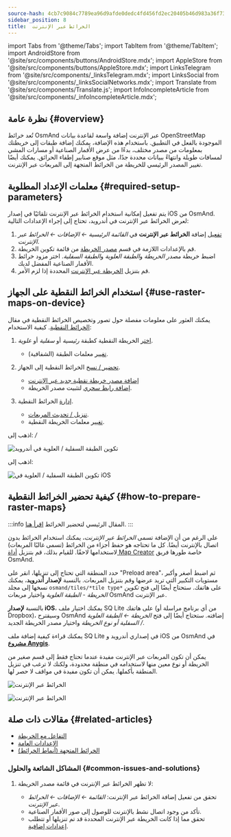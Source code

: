 ```yaml
---
source-hash: 4cb7c9084c7789ea96d9afde0dedc4fd456fd2ec20405b46d983a36f733ea01e
sidebar_position: 8
title:  الخرائط عبر الإنترنت
---
```

import Tabs from '@theme/Tabs';
import TabItem from '@theme/TabItem';
import AndroidStore from '@site/src/components/buttons/AndroidStore.mdx';
import AppleStore from '@site/src/components/buttons/AppleStore.mdx';
import LinksTelegram from '@site/src/components/_linksTelegram.mdx';
import LinksSocial from '@site/src/components/_linksSocialNetworks.mdx';
import Translate from '@site/src/components/Translate.js';
import InfoIncompleteArticle from '@site/src/components/_infoIncompleteArticle.mdx';



## نظرة عامة {#overview}

تُعد خرائط OsmAnd عبر الإنترنت إضافة واسعة لقاعدة بيانات OpenStreetMap الموجودة بالفعل في التطبيق. باستخدام هذه الإضافة، يمكنك إضافة طبقات إلى خريطتك بمعلومات من مصدر مختلف، بدءًا من عرض الأقمار الصناعية أو مسارات المشي لمسافات طويلة وانتهاءً ببيانات محددة جدًا، مثل موقع صنابير إطفاء الحرائق. يمكنك أيضًا تغيير المصدر الرئيسي للخريطة من الخرائط المتجهة إلى المربعات عبر الإنترنت.


## معلمات الإعداد المطلوبة {#required-setup-parameters}

يتم تفعيل إمكانية استخدام الخرائط عبر الإنترنت تلقائيًا في إصدار iOS من OsmAnd. لعرض الخرائط عبر الإنترنت في أندرويد، تحتاج إلى إجراء الإعدادات التالية:

1. [تفعيل](../plugins/index.md#enable--disable) إضافة **الخرائط عبر الإنترنت** في *القائمة الرئيسية ← الإضافات ← الخرائط عبر الإنترنت*.
2. قم بالإعدادات اللازمة في قسم [مصدر الخريطة](../map/raster-maps.md#select-raster-maps) من قائمة تكوين الخريطة.
3. اضبط خريطة *مصدر الخريطة* و*الطبقة العلوية* و*الطبقة السفلية*. اختر مزود خرائط الأقمار الصناعية المفضل لديك.
4. قم بتنزيل [الخريطة عبر الإنترنت](#how-to-prepare-raster-maps) المحددة إذا لزم الأمر.


## استخدام الخرائط النقطية على الجهاز {#use-raster-maps-on-device}

يمكنك العثور على معلومات مفصلة حول تصور وتخصيص الخرائط النقطية في مقال [الخرائط النقطية](../map/raster-maps.md). كيفية الاستخدام:

1. [اختر](../map/raster-maps.md#select-raster-maps) الخريطة النقطية كطبقة *رئيسية* أو *سفلية* أو *علوية*.
    - [تغيير](../map/raster-maps.md#how-to-use-raster-maps) معلمات الطبقة (الشفافية).

2. [تحضير / نسخ](../map/raster-maps.md#preparecopy-raster-maps-to-device) الخرائط النقطية إلى الجهاز.
    - [إضافة مصدر خريطة نقطية جديد عبر الإنترنت](../map/raster-maps.md#add-new-online-raster-map-source)
    - [إضافة رابط سحري](../map/raster-maps.md#magic-url-to-install-map-source) لتثبيت مصدر الخريطة.

3. [إدارة](../map/raster-maps.md#manage-raster-maps) الخرائط النقطية.
    - [تنزيل / تحديث المربعات](../map/raster-maps.md#download--update-tiles).
    - [تغيير](../map/raster-maps.md#change-raster-map-parameters) معلمات الخريطة النقطية.


<Tabs groupId="operating-systems" queryString="current-os">

<TabItem value="android" label="أندرويد">  

اذهب إلى: *<Translate android="true" ids="shared_string_menu,configure_map,layer_overlay"/> / <Translate android="true" ids="layer_underlay"/>*

![تكوين الطبقة السفلية / العلوية في أندرويد](@site/static/img/plugins/online-maps/config-underlay-overlay-android.png)

</TabItem>

<TabItem value="ios" label="iOS">  

اذهب إلى: *<Translate ios="true" ids="shared_string_menu,configure_map,map_settings_overunder"/>*

![تكوين الطبقة السفلية / العلوية في iOS](@site/static/img/plugins/online-maps/config-underlay-overlay-ios.png)

</TabItem>

</Tabs>


## كيفية تحضير الخرائط النقطية {#how-to-prepare-raster-maps}

:::info
المقال الرئيسي لتحضير الخرائط [اقرأ هنا](https://docs.osmand.net/docs/technical/map-creation/create-offline-maps-yourself#raster-maps-advanced).
:::

على الرغم من أن الإضافة تسمى *الخرائط عبر الإنترنت*، يمكنك استخدام الخرائط بدون اتصال بالإنترنت أيضًا. كل ما تحتاجه هو حفظ أجزاء من الخرائط (تسمى غالبًا المربعات) لاستخدامها لاحقًا. للقيام بذلك، قم بتنزيل [أداة Map Creator](http://download.osmand.net/latest-night-build/OsmAndMapCreator-main.zip) خاصة طورها فريق OsmAnd.

حدد المنطقة التي تحتاج إلى تنزيلها، انقر على "Preload area"، ثم اضبط أصغر وأكبر مستويات التكبير التي تريد عرضها وقم بتنزيل المربعات.
بالنسبة **لإصدار أندرويد**، يمكنك نسخها إلى مجلد `osmand/tiles/*tile type*` على هاتفك. ستحتاج أيضًا إلى فتح *تكوين الخريطة - الطبقة العلوية* واختيار مربعات OsmAnd عبر الإنترنت.

بالنسبة **لإصدار iOS**، يمكنك اختيار ملف SQ Lite على هاتفك (من أي برنامج مراسلة أو Dropbox)، وسيقترح OsmAnd إضافته. ستحتاج أيضًا إلى فتح *الخريطة ← الطبقة العلوية / السفلية أو نوع الخريطة* واختيار مصدر الخريطة الجديد.

يمكنك قراءة كيفية إضافة ملف SQ Lite في إصداري أندرويد و iOS من OsmAnd في <a href="https://anygis.ru/Web/Html/Osmand_en"><b>مشروع Anygis</b></a>.


يمكن أن تكون المربعات عبر الإنترنت مفيدة عندما تحتاج فقط إلى قسم صغير من الخريطة أو نوع معين منها لاستخدامه في منطقة محدودة، ولكنك لا ترغب في تنزيل المنطقة بأكملها. يمكن أن تكون مفيدة في مواقف لا حصر لها.

![الخرائط عبر الإنترنت](@site/static/img/plugins/online-maps/map_creator.jpg)

![الخرائط عبر الإنترنت](@site/static/img/plugins/online-maps/map_creator_menu.jpg)


## مقالات ذات صلة {#related-articles}

- [التفاعل مع الخريطة](../../user/map/interact-with-map.md)
- [الإعدادات العامة](../../user/personal/global-settings.md)
- [الخرائط المتجهة (أنماط الخرائط)](../../user/map/vector-maps.md)

### المشاكل الشائعة والحلول {#common-issues-and-solutions}

1. لا تظهر الخرائط عبر الإنترنت في قائمة مصدر الخريطة:  
  
    - تحقق من تفعيل إضافة الخرائط عبر الإنترنت: *القائمة ← الإضافات ← الخرائط عبر الإنترنت*.  
    - تأكد من وجود اتصال نشط بالإنترنت للوصول إلى صور الأقمار الصناعية.  
    - تحقق مما إذا كانت الخريطة عبر الإنترنت المحددة قد تم تنزيلها أو تتطلب [إعدادات إضافية](../map/raster-maps.md#select-raster-maps).